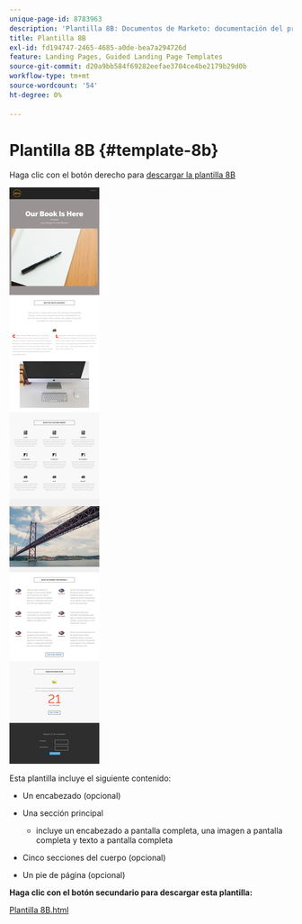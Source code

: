 ```yaml
---
unique-page-id: 8783963
description: 'Plantilla 8B: Documentos de Marketo: documentación del producto'
title: Plantilla 8B
exl-id: fd194747-2465-4685-a0de-bea7a294726d
feature: Landing Pages, Guided Landing Page Templates
source-git-commit: d20a9bb584f69282eefae3704ce4be2179b29d0b
workflow-type: tm+mt
source-wordcount: '54'
ht-degree: 0%

---
```


# Plantilla 8B {#template-8b}

Haga clic con el botón derecho para [descargar la plantilla 8B](https://experienceleague.adobe.com/landing/marketo/lp-templates/template-8b.html)

![](assets/image2015-7-29-13-3a56-3a13.png)

Esta plantilla incluye el siguiente contenido:

* Un encabezado (opcional)
* Una sección principal

   * incluye un encabezado a pantalla completa, una imagen a pantalla completa y texto a pantalla completa

* Cinco secciones del cuerpo (opcional)
* Un pie de página (opcional)

**Haga clic con el botón secundario para descargar esta plantilla:**

[Plantilla 8B.html](https://experienceleague.adobe.com/landing/marketo/lp-templates/template-8b.html)
